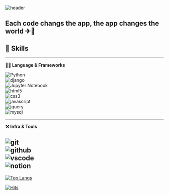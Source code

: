 ![header](https://capsule-render.vercel.app/api?type=wave&color=auto&height=300&section=header&text=what's%20up&fontSize=90)

## Each code changs the app, the app changes the world ✈🚆


## 💪 Skills
---

**🧑‍💻 Language & Frameworks**

![Python](https://img.shields.io/badge/python-3776AB.svg?&style=for-the-badge&logo=python&logoColor=white)  
![django](https://img.shields.io/badge/django-092E20.svg?&style=for-the-badge&logo=django&logoColor=white)  
![Jupyter Notebook](https://img.shields.io/badge/jupyter%20notebook-F37626.svg?&style=for-the-badge&logo=jupyter&logoColor=white)  
![html5](https://img.shields.io/badge/html5-E34F26.svg?&style=for-the-badge&logo=html5&logoColor=white)  
![css3](https://img.shields.io/badge/css3-1572B6.svg?&style=for-the-badge&logo=css3&logoColor=white)  
![javascript](https://img.shields.io/badge/javascript-F7DF1E.svg?&style=for-the-badge&logo=javascript&logoColor=white)  
![jquery](https://img.shields.io/badge/jquery-0769AD.svg?&style=for-the-badge&logo=jquery&logoColor=white)  
![mysql](https://img.shields.io/badge/mysql-4479A1.svg?&style=for-the-badge&logo=mysql&logoColor=white)

-----

**⚒️ Infra & Tools**


![git](https://img.shields.io/badge/git-F05032.svg?&style=for-the-badge&logo=git&logoColor=white)  
![github](https://img.shields.io/badge/github-181717.svg?&style=for-the-badge&logo=github&logoColor=white)  
![vscode](https://img.shields.io/badge/vscode-007ACC.svg?&style=for-the-badge&logo=visualstudiocode&logoColor=white)  
![notion](https://img.shields.io/badge/notion-000000.svg?&style=for-the-badge&logo=notion&logoColor=white)
---

[![Top Langs](https://github-readme-stats.vercel.app/api/top-langs/?username=lifelong-learner-dev&layout=donut-vertical)](https://github.com/anuraghazra/github-readme-stats)


[![Hits](https://hits.seeyoufarm.com/api/count/incr/badge.svg?url=https%3A%2F%2Fgithub.com%2Flifelong-learner-dev&count_bg=%2379C83D&title_bg=%23555555&icon=&icon_color=%23E7E7E7&title=hits&edge_flat=false)](https://hits.seeyoufarm.com) 


